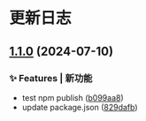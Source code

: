 # 更新日志

## [1.1.0](https://github.com/caigh1012/abrick/compare/v0.2.0...v1.1.0) (2024-07-10)


### ✨ Features | 新功能

* test npm publish ([b099aa8](https://github.com/caigh1012/abrick/commit/b099aa820314826af13b72b92a0c0bc843b6728c))
* update package.json ([829dafb](https://github.com/caigh1012/abrick/commit/829dafb0c9f6b5d7304018bb9cd7963dc194011f))
